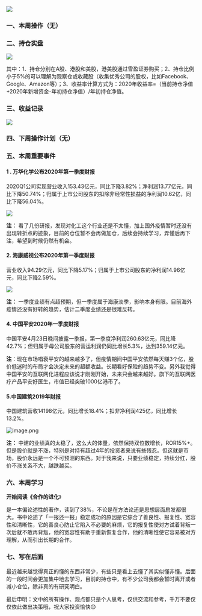 ![](https://imgkr.cn-bj.ufileos.com/3f745f62-1faf-4e4f-bf0e-44af502053aa.png)

### 一、本周操作（无）

### 二、持仓实盘

![](https://imgkr.cn-bj.ufileos.com/3251260d-f112-4d38-b063-4e3bc9804184.png)

其中：1、持仓分别在A股、港股和美股，港美股通过雪盈证券购买；2、持仓比例小于5%的可以理解为观察仓或收藏股（收集优秀公司的股权，比如Facebook、Google、Amazon等）；3、收益率计算方式为：2020年收益率=（当前持仓净值+2020年新增资金-年初持仓净值）/年初持仓净值。

### 三、收益记录

![](https://imgkr.cn-bj.ufileos.com/599ac751-0b32-4d4d-9d95-1020e3b742bd.png)

### 四、下周操作计划（无）

### 五、本周重要事件

#### 1 . 万华化学公布2020年第一季度财报

2020Q1公司实现营业收入153.43亿元，同比下降3.82%；净利润13.77亿元，同比下降50.74%；归属于上市公司股东的扣除非经常性损益的净利润10.62亿，同比下降56.04%。

![](https://imgkr.cn-bj.ufileos.com/51da9507-a5dd-4c49-a229-34adc87cfbda.png)

**注：** 看了几份研报，发现对化工这个行业还是不太懂，加上国外疫情暂时还没有出现转折点的迹象，目前的仓位暂不会再做加仓，后续会持续学习，弄懂后再下注，希望到时候仍然有机会。

#### 2. 海康威视公布2020年第一季度财报

营业收入94.29亿元，同比下降5.17%；归属于上市公司股东的净利润14.96亿元，同比下降2.59%。

![](https://imgkr.cn-bj.ufileos.com/0e5a5495-5b6c-4acc-a89a-6d3caad4f39a.png)

**注：** 一季度业绩有点超预期，但一季度属于海康淡季，影响本身有限。目前海外疫情还没有好转的趋势，估计二季度业绩还是很难反转。

#### 4. 中国平安2020年一季度财报

中国平安4月23日晚间披露一季报，第一季度净利润260.63亿元，同比降42.7%；但归属于母公司股东的营运利润仍同比增长5.3%，达到359.14亿元。

**注**：现在市场唱衰平安的越来越多了，但疫情期间中国平安依然每天赚3个亿，股价低迷时的布局才会决定未来的超额收益。长期看好保险的趋势不变。另外我觉得中国平安的互联网化进程应该说才刚刚开始，未来只会越来越好。旗下的互联网医疗产品平安好医生，市值已经突破1000亿港币了。

#### 5.中国建筑2019年财报

中国建筑营收14198亿元，同比增长18.4%；扣非净利润425亿，同比增长13.2%。

![](https://cdn.nlark.com/yuque/0/2020/png/116289/1587799509532-ead9ff7e-2503-4e9b-ac93-4228261777be.png "image.png")

**注：** 中建的业绩真的太稳了，这么大的体量，依然保持双位数增长，ROR15%+。但是股价就是不涨，特别是对持有超过4年的投资者来说有些残忍。但这就是市场，股价永远是一个不可预测的东西。对于我来说，只要业绩稳定，持续分红，股价不涨关系不大，越跌越买。

### 六、本周学习

**开始阅读《合作的进化**》

是一本偏论述性的著作，读到了38%，不论是在方法论还是思想层面启发都很大。书中论述了「一报还一报」稳定成功的原因是它综合了善良性、报复性、宽容性和清晰性，它的善良心防止它陷入不必要的麻烦，它的报复性使对方试着背叛一次后就不敢再背叛，他的宽容性有助于重新恢复合作，他的清晰性使它容易被对方理解，从而引出长期的合作。

### 七、写在后面

最近越来越觉得真正的懂的东西非常少，有些只是看上去懂了其实似懂非懂。后面的一段时间会更加集中地去学习，目前的持仓中，有不少公司我都会暂时离开或者减小仓位，除非真的有研究明白。 

最后申明：文中的所有操作、观点都只是个人思考，仅供交流和参考，千万不要仅仅依此做出决策哦，祝大家投资愉快😊